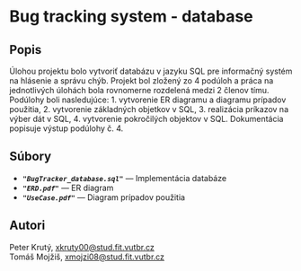 # Bug tracking system - database
## Popis
Úlohou projektu bolo vytvoriť databázu v jazyku SQL pre informačný systém na hlásenie a správu chýb. Projekt bol zložený zo 4 podúloh a práca na jednotlivých úlohách bola rovnomerne rozdelená medzi 2 členov tímu. Podúlohy boli nasledujúce: 1. vytvorenie ER diagramu a diagramu prípadov použitia, 2. vytvorenie základných objetkov v SQL, 3. realizácia príkazov na výber dát v SQL, 4. vytvorenie pokročilých objektov v SQL. Dokumentácia popisuje výstup podúlohy č. 4.

## Súbory
- ***`"BugTracker_database.sql"`*** — Implementácia databáze
- ***`"ERD.pdf"`*** — ER diagram
- ***`"UseCase.pdf"`*** — Diagram prípadov použitia

## Autori
Peter Krutý, <xkruty00@stud.fit.vutbr.cz> \
Tomáš Mojžiš, <xmojzi08@stud.fit.vutbr.cz>

